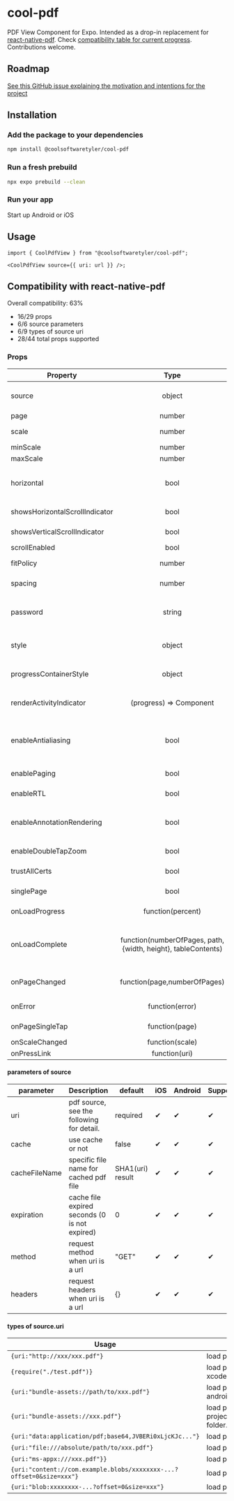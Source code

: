 # cool-pdf

PDF View Component for Expo. Intended as a drop-in replacement for [react-native-pdf](https://github.com/wonday/react-native-pdf/). Check [compatibility table for current progress](https://github.com/coolsoftwaretyler/cool-pdf?tab=readme-ov-file#props-compatibility-with-react-native-pdf). Contributions welcome.

## Roadmap

[See this GitHub issue explaining the motivation and intentions for the project](https://github.com/coolsoftwaretyler/cool-pdf/issues/1)

## Installation

### Add the package to your dependencies

```sh
npm install @coolsoftwaretyler/cool-pdf
```

### Run a fresh prebuild

```sh
npx expo prebuild --clean
```

### Run your app

Start up Android or iOS

## Usage

```tsx
import { CoolPdfView } from "@coolsoftwaretyler/cool-pdf";

<CoolPdfView source={{ uri: url }} />;
```

## Compatibility with react-native-pdf

Overall compatibility: 63%

- 16/29 props
- 6/6 source parameters
- 6/9 types of source uri
- 28/44 total props supported

### Props

| Property                       |                             Type                              |         Default          | Description                                                                                                                                                                 | iOS | Android | Supported |
| ------------------------------ | :-----------------------------------------------------------: | :----------------------: | --------------------------------------------------------------------------------------------------------------------------------------------------------------------------- | --- | ------- | --------- |
| source                         |                            object                             |         not null         | PDF source like {uri:xxx, cache:false}. see the following for detail.                                                                                                       | ✔  | ✔      | ✔        |
| page                           |                            number                             |            1             | initial page index                                                                                                                                                          | ✔  | ✔      | ✔        |
| scale                          |                            number                             |           1.0            | should minScale<=scale<=maxScale                                                                                                                                            | ✔  | ✔      | ✔        |
| minScale                       |                            number                             |           1.0            | min scale                                                                                                                                                                   | ✔  | ✔      | ✔        |
| maxScale                       |                            number                             |           3.0            | max scale                                                                                                                                                                   | ✔  | ✔      | ✔        |
| horizontal                     |                             bool                              |          false           | draw page direction, if you want to listen the orientation change, you can use [react-native-orientation-locker](https://github.com/wonday/react-native-orientation-locker) | ✔  | ✔      | ✔        |
| showsHorizontalScrollIndicator |                             bool                              |           true           | shows or hides the horizontal scroll bar indicator on iOS                                                                                                                   | ✔  |         | ✔        |
| showsVerticalScrollIndicator   |                             bool                              |           true           | shows or hides the vertical scroll bar indicator on iOS                                                                                                                     | ✔  |         | ✔        |
| scrollEnabled                  |                             bool                              |           true           | enable or disable scroll                                                                                                                                                    | ✔  |         | ✔        |
| fitPolicy                      |                            number                             |            2             | 0:fit width, 1:fit height, 2:fit both(default)                                                                                                                              | ✔  | ✔      | ✔        |
| spacing                        |                            number                             |            10            | the breaker size between pages                                                                                                                                              | ✔  | ✔      | ✔        |
| password                       |                            string                             |            ""            | pdf password, if password error, will call OnError() with message "Password required or incorrect password."                                                                | ✔  | ✔      | ✔        |
| style                          |                            object                             | {backgroundColor:"#eee"} | support normal view style, you can use this to set border/spacing color...                                                                                                  | ✔  | ✔      | ✔        |
| progressContainerStyle         |                            object                             | {backgroundColor:"#eee"} | support normal view style, you can use this to set border/spacing color...                                                                                                  | ✔  | ✔      | ✖        |
| renderActivityIndicator        |                    (progress) => Component                    |      <ProgressBar/>      | when loading show it as an indicator, you can use your component                                                                                                            | ✔  | ✔      | ✖        |
| enableAntialiasing             |                             bool                              |           true           | improve rendering a little bit on low-res screens, but maybe course some problem on Android 4.4, so add a switch                                                            | ✖  | ✔      | ✖        |
| enablePaging                   |                             bool                              |          false           | only show one page in screen                                                                                                                                                | ✔  | ✔      | ✔        |
| enableRTL                      |                             bool                              |          false           | scroll page as "page3, page2, page1"                                                                                                                                        | ✔  | ✖      | ✖        |
| enableAnnotationRendering      |                             bool                              |           true           | enable rendering annotation, notice:iOS only support initial setting,not support realtime changing                                                                          | ✔  | ✔      | ✖        |
| enableDoubleTapZoom            |                             bool                              |           true           | Enable double tap to zoom gesture                                                                                                                                           | ✔  | ✔      | ✔        |
| trustAllCerts                  |                             bool                              |           true           | Allow connections to servers with self-signed certification                                                                                                                 | ✔  | ✔      | ✖        |
| singlePage                     |                             bool                              |          false           | Only show first page, useful for thumbnail views                                                                                                                            | ✔  | ✔      | ✖        |
| onLoadProgress                 |                       function(percent)                       |           null           | callback when loading, return loading progress (0-1)                                                                                                                        | ✔  | ✔      | ✖        |
| onLoadComplete                 | function(numberOfPages, path, {width, height}, tableContents) |           null           | callback when pdf load completed, return total page count, pdf local/cache path, {width,height} and table of contents                                                       | ✔  | ✔      | ✔        |
| onPageChanged                  |                 function(page,numberOfPages)                  |           null           | callback when page changed ,return current page and total page count                                                                                                        | ✔  | ✔      | ✖        |
| onError                        |                        function(error)                        |           null           | callback when error happened                                                                                                                                                | ✔  | ✔      | ✖        |
| onPageSingleTap                |                        function(page)                         |           null           | callback when page was single tapped                                                                                                                                        | ✔  | ✔      | ✖        |
| onScaleChanged                 |                        function(scale)                        |           null           | callback when scale page                                                                                                                                                    | ✔  | ✔      | ✖        |
| onPressLink                    |                         function(uri)                         |           null           | callback when link tapped                                                                                                                                                   | ✔  | ✔      | ✖        |

#### parameters of source

| parameter     | Description                                   | default          | iOS | Android | Supported |
| ------------- | --------------------------------------------- | ---------------- | --- | ------- | --------- |
| uri           | pdf source, see the following for detail.     | required         | ✔  | ✔      | ✔        |
| cache         | use cache or not                              | false            | ✔  | ✔      | ✔        |
| cacheFileName | specific file name for cached pdf file        | SHA1(uri) result | ✔  | ✔      | ✔        |
| expiration    | cache file expired seconds (0 is not expired) | 0                | ✔  | ✔      | ✔        |
| method        | request method when uri is a url              | "GET"            | ✔  | ✔      | ✔        |
| headers       | request headers when uri is a url             | {}               | ✔  | ✔      | ✔        |

#### types of source.uri

| Usage                                                                | Description                                                                               | iOS  | Android | Supported |
| -------------------------------------------------------------------- | ----------------------------------------------------------------------------------------- | ---- | ------- | --------- |
| `{uri:"http://xxx/xxx.pdf"}`                                         | load pdf from a url                                                                       | ✔   | ✔      | ✔        |
| `{require("./test.pdf")}`                                            | load pdf relate to js file (do not need add by xcode)                                     | ✔   | ✔      | ✔        |
| `{uri:"bundle-assets://path/to/xxx.pdf"}`                            | load pdf from assets, the file should be at android/app/src/main/assets/path/to/xxx.pdf   | ✖   | ✔      | ✔        |
| `{uri:"bundle-assets://xxx.pdf"}`                                    | load pdf from assets, you must add pdf to project by xcode. this does not support folder. | ✔   | ✖      | ✔        |
| `{uri:"data:application/pdf;base64,JVBERi0xLjcKJc..."}`              | load pdf from base64 string                                                               | ✔   | ✔      | ✔        |
| `{uri:"file:///absolute/path/to/xxx.pdf"}`                           | load pdf from local file system                                                           | ✔   | ✔      | ✔        |
| `{uri:"ms-appx:///xxx.pdf"}}`                                        | load pdf bundled with UWP app                                                             | ✖   | ✖      | ✖        |
| `{uri:"content://com.example.blobs/xxxxxxxx-...?offset=0&size=xxx"}` | load pdf from content URI                                                                 | ✔\* | ✖      | ✖        |
| `{uri:"blob:xxxxxxxx-...?offset=0&size=xxx"}`                        | load pdf from blob URL                                                                    | ✖   | ✔      | ✖        |
